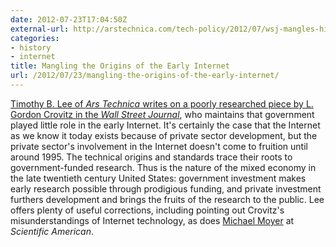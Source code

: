```yaml
---
date: 2012-07-23T17:04:50Z
external-url: http://arstechnica.com/tech-policy/2012/07/wsj-mangles-history-to-argue-government-didnt-launch-the-internet/
categories:
- history
- internet
title: Mangling the Origins of the Early Internet
url: /2012/07/23/mangling-the-origins-of-the-early-internet/
---
```


[Timothy B. Lee of *Ars Technica* writes on a poorly researched piece by L. Gordon Crovitz in the *Wall Street Journal*](http://arstechnica.com/tech-policy/2012/07/wsj-mangles-history-to-argue-government-didnt-launch-the-internet/), who maintains that government played little role in the early Internet. It's certainly the case that the Internet as we know it today exists because of private sector development, but the private sector's involvement in the Internet doesn't come to fruition until around 1995. The technical origins and standards trace their roots to government-funded research. Thus is the nature of the mixed economy in the late twentieth century United States: government investment makes early research possible through prodigious funding, and private investment furthers development and brings the fruits of the research to the public. Lee offers plenty of useful corrections, including pointing out Crovitz's misunderstandings of Internet technology, as does [Michael Moyer](http://blogs.scientificamerican.com/observations/2012/07/23/yes-government-researchers-really-did-invent-the-internet/) at *Scientific American*. 

